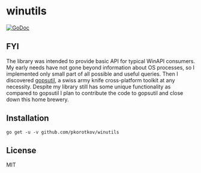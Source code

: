 winutils
========

[![GoDoc](https://godoc.org/github.com/pkorotkov/winutils?status.svg)](https://godoc.org/github.com/pkorotkov/winutils)

## FYI

The library was intended to provide basic API for typical WinAPI consumers.
My early needs have not gone beyond information about OS processes, so I implemented only small part of all possible and useful queries.
Then I discovered [gopsutil](https://github.com/shirou/gopsutil), a swiss army knife cross-platform toolkit at any necessity.
Despite my library still has some unique functionality as compared to gopsutil I plan to contribute the code to gopsutil and close down this home brewery.

## Installation
```
go get -u -v github.com/pkorotkov/winutils
```

## License
MIT
